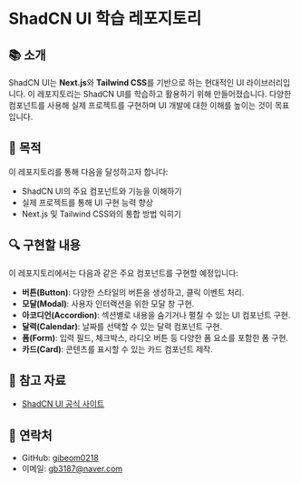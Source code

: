 # ShadCN UI 학습 레포지토리

## 📚 소개
ShadCN UI는 **Next.js**와 **Tailwind CSS**를 기반으로 하는 현대적인 UI 라이브러리입니다. 이 레포지토리는 ShadCN UI를 학습하고 활용하기 위해 만들어졌습니다. 다양한 컴포넌트를 사용해 실제 프로젝트를 구현하며 UI 개발에 대한 이해를 높이는 것이 목표입니다.

## 🎯 목적
이 레포지토리를 통해 다음을 달성하고자 합니다:
- ShadCN UI의 주요 컴포넌트와 기능을 이해하기
- 실제 프로젝트를 통해 UI 구현 능력 향상
- Next.js 및 Tailwind CSS와의 통합 방법 익히기

## 🔍 구현할 내용
이 레포지토리에서는 다음과 같은 주요 컴포넌트를 구현할 예정입니다:
- **버튼(Button)**: 다양한 스타일의 버튼을 생성하고, 클릭 이벤트 처리.
- **모달(Modal)**: 사용자 인터랙션을 위한 모달 창 구현.
- **아코디언(Accordion)**: 섹션별로 내용을 숨기거나 펼칠 수 있는 UI 컴포넌트 구현.
- **달력(Calendar)**: 날짜를 선택할 수 있는 달력 컴포넌트 구현.
- **폼(Form)**: 입력 필드, 체크박스, 라디오 버튼 등 다양한 폼 요소를 포함한 폼 구현.
- **카드(Card)**: 콘텐츠를 표시할 수 있는 카드 컴포넌트 제작.

## 📖 참고 자료
- [ShadCN UI 공식 사이트](https://ui.shadcn.com/)

## 📧 연락처
- GitHub: [gibeom0218](https://github.com/gibeom0218)
- 이메일: gb3187@naver.com
